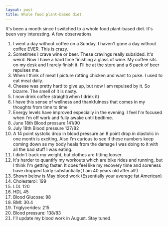 ```yaml
---
layout: post
title: Whole food plant-based diet
---
```

It's been a month since I switched to a whole food plant-based diet.  It's been very interesting.
A few observations
1.  I went a day without coffee on a Sunday.  I haven't gone a day without coffee EVER.  This is crazy.
2.  Sometimes I crave wine or beer.  These cravings really subsided.  It's weird.  Now I have a hard time finishing a glass of wine.
    My coffee sits on my desk and I rarely finish it.  I'll be at the store and a 6 pack of beer repulses me.
3.  When I think of meat I picture rotting chicken and want to puke.  I used to eat meat daily.
4.  Cheese was pretty hard to give up, but now I am repulsed by it.  So bizarre.  The smell of it is nasty.
5. I now drink coffee straight(when I drink it)
6. I have this sense of wellness and thankfulness that comes in my thoughts from time to time
7. Energy levels have improved especially in the evening.  I feel I'm focused when I'm off work and fully awake until bedtime.
8. June 18th Blood pressure 141/90  
9. July 18th Blood pressure 127/82 
10. A 14 point systolic drop in blood pressure an 8 point drop in diastolic in one month is exciting.  Also I'm curious to see if these numbers keep coming down as my body heals from the damage I was doing to it with all the bad stuff I was eating.
11. I didn't track my weight, but clothes are fitting looser.  
12. It's harder to quantify my workouts which are bike rides and running, but I think I'm getting faster.  It does feel like my recovery time and soreness
have dropped fairly substantially( I am 40 years old after all!)
13. Shown below is May blood work (Essentially your average fat American)
14. Cholesterol: 199
15.  LDL 120
16.  HDL 45
17. Blood Glucose: 98
18. BMI: 30.4
19. Triglycerides: 215
20. Blood pressure: 138/83
21. I'll update my blood work in August. Stay tuned.
